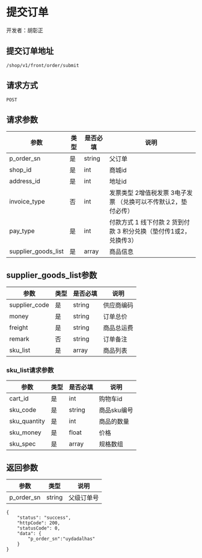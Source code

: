 # 提交订单

开发者：胡彰正

## 提交订单地址

`/shop/v1/front/order/submit`

## 请求方式

`POST`

## 请求参数

|参数|类型|是否必填|说明|
| --- | --- | --- | --- |
| p_order_sn | 是 | string | 父订单 |
| shop_id | 是 | int | 商城id |
| address_id | 是 | int | 地址id |
| invoice_type | 否 | int | 发票类型 2增值税发票 3电子发票 （兑换可以不传默认2，垫付必传） |
| pay_type | 是 | int | 付款方式 1 线下付款 2 货到付款 3 积分兑换（垫付传1或2，兑换传3） |
| supplier_goods_list | 是 | array | 商品信息 |

## supplier_goods_list参数

|参数|类型|是否必填|说明|
| --- | --- | --- | --- |
| supplier_code | 是 | string | 供应商编码 |
| money | 是 | string | 订单总价 |
| freight | 是 | string | 商品总运费 |
| remark | 否 | string | 订单备注 |
|sku_list|是    |    array|    商品列表|

### sku_list请求参数

|参数|类型|是否必填|说明|
| --- | --- | --- | --- |
| cart_id | 是 | int | 购物车id |
| sku_code | 是 | string | 商品sku编号 |
| sku_quantity | 是 | int | 商品的数量 |
| sku_money | 是 | float | 价格 |
| sku_spec | 是 | array | 规格数组 |

## 返回参数

|参数|类型|说明|
| --- | --- | --- |
| p_order_sn | string | 父级订单号|

```
{
    "status": "success",
    "httpCode": 200,
    "statusCode": 0,
    "data": {
        "p_order_sn":"uydadalhas"
    }
}
```